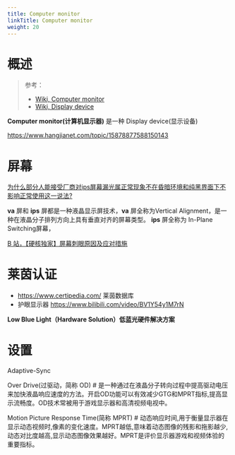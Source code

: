 ```yaml
---
title: Computer monitor
linkTitle: Computer monitor
weight: 20
---
```


# 概述

> 参考：
>
> - [Wiki, Computer monitor](https://en.wikipedia.org/wiki/Computer_monitor)
> - [Wiki, Display device](https://en.wikipedia.org/wiki/Display_device)

**Computer monitor(计算机显示器)** 是一种 Display device(显示设备)

https://www.hangjianet.com/topic/15878877588150143

# 屏幕

[为什么部分人能接受厂商对ips屏幕漏光属正常现象不在昏暗环境和纯黑界面下不影响正常使用这一说法?](https://www.zhihu.com/question/365405717)

**va** 屏和 **ips** 屏都是一种液晶显示屏技术，**va** 屏全称为Vertical Alignment，是一种在液晶分子排列方向上具有垂直对齐的屏幕类型。 **ips** 屏全称为 In-Plane Switching屏幕，

[B 站，【硬核独家】屏幕刺眼原因及应对措施](https://www.bilibili.com/video/BV1uZXPYNES5)

# 莱茵认证

- https://www.certipedia.com/ 莱茵数据库
- 护眼显示器 https://www.bilibili.com/video/BV1Y54y1M7rN

**Low Blue Light（Hardware Solution）低蓝光硬件解决方案**

# 设置

Adaptive-Sync

Over Drive(过驱动，简称 OD) # 是一种通过在液晶分子转向过程中提高驱动电压来加快液晶响应速度的方法。开启OD功能可以有效减少GTG和MPRT指标,提高显示流畅度。OD技术常被用于游戏显示器和高清视频电视中。

Motion Picture Response Time(简称 MPRT) # 动态响应时间,用于衡量显示器在显示动态视频时,像素的变化速度。MPRT越低,意味着动态图像的残影和拖影越少,动态对比度越高,显示动态图像效果越好。MPRT是评价显示器游戏和视频体验的重要指标。
